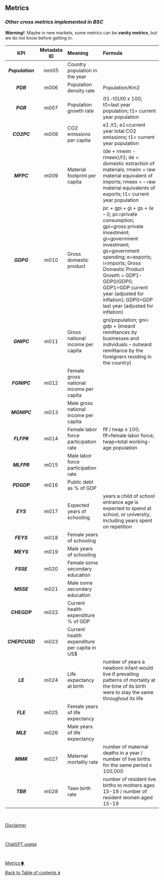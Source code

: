 ## Metrics  

### **_Other cross metrics implemented in BSC_**  

**_Warning!_**: Maybe in new markets, some metrics can be **vanity metrics**, but we do not know before getting in. 

| KPI         | Metadata ID | Meaning                                  | Formula                                                                                                          |
| :---------: | :---------: | :--------------------------------------- | :--------------------------------------------------------------------------------------------------------------- |
| **_Population_** | mm05     | Country population in the year            |                                                                                                                  |
| **_PDR_**        | m006      | Population density rate                   | Population/Km2                                                                                                  |
| **_PGR_**        | m007      | Population growth rate                    | (t1-t0)/t0 x 100; t0=last year population; t1= current year population                                           |
| **_CO2PC_**      | m008      | CO2 emissions per capita                  | e1 /t1; e1=current year total CO2 emissions; t1= current year population                                        |
| **_MFPC_**       | m009      | Material footprint per capita             | (de + rmeim - rmeex)/t1; de = domestic extraction of materials; rmeim = raw material equivalent of imports; rmeex = – raw material equivalents of exports; t1= current year population |
| **_GDPG_**       | m010      | Gross domestic product                    | pc + gpi + gi + gs + (e – i); pc=private consumption; gpi=gross private investment; gi=government investment; gs=government spending; e=exports; i=imports; Gross Domestic Product Growth = GDP1-GDP0/GDP0; GDP1=GDP current year (adjusted for inflation); GDP0=GDP last year (adjusted for inflation) |
| **_GNIPC_**      | m011      | Gross national income per capita          | gni/population; gni= gdp + (inward remittances by businesses and individuals – outward remittance by the foreigners residing in the country) |
| **_FGNIPC_**     | m012      | Female gross national income per capita   |                                                                                                                  |
| **_MGNIPC_**     | m013      | Male gross national income per capita     |                                                                                                                  |
| **_FLFPR_**      | m014      | Female labor force participation rate     | flf / twap x 100; flf=female labor force; twap=total working-age population                                       |
| **_MLFPR_**      | m015      | Male labor force participation rate       |                                                                                                                  |
| **_PDGDP_**      | m016      | Public debt as % of GDP                   |                                                                                                                  |
| **_EYS_**        | m017      | Expected years of schooling               | years a child of school entrance age is expected to spend at school, or university, including years spent on repetition |
| **_FEYS_**       | m018      | Female years of schooling                 |                                                                                                                  |
| **_MEYS_**       | m019      | Male years of schooling                   |                                                                                                                  |
| **_FSSE_**       | m020      | Female some secondary education           |                                                                                                                  |
| **_MSSE_**       | m021      | Male some secondary education             |                                                                                                                  |
| **_CHEGDP_**     | m022      | Current health expenditure % of GDP       |                                                                                                                  |
| **_CHEPCUSD_**   | m023      | Current health expenditure per capita in US$ |                                                                                                                  |
| **_LE_**         | m024      | Life expectancy at birth                   | number of years a newborn infant would live if prevailing patterns of mortality at the time of its birth were to stay the same throughout its life |
| **_FLE_**        | m025      | Female years of life expectancy           |                                                                                                                  |
| **_MLE_**        | m026      | Male years of life expectancy             |                                                                                                                  |
| **_MMR_**        | m027      | Maternal mortality rate                   | number of maternal deaths in a year / number of live births for the same period x 100,000                       |
| **_TBR_**        | m028      | Teen birth rate                           | number of resident live births to mothers ages 15-19 / number of resident women aged 15-19                      |

<p><br></p> 

[Disclaimer](../DISCLAIMER.md)

<p><br></p> 

[ChatGPT usage](../CHATGPT_USAGE.md)  

<p><br></p>

[Metrics:arrow_up:](metrics.md)  

[Back to Table of contents :arrow_double_up:](../README.md)